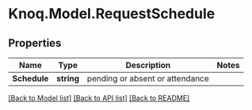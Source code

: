 # Knoq.Model.RequestSchedule

## Properties

Name | Type | Description | Notes
------------ | ------------- | ------------- | -------------
**Schedule** | **string** | pending or absent or attendance | 

[[Back to Model list]](../README.md#documentation-for-models) [[Back to API list]](../README.md#documentation-for-api-endpoints) [[Back to README]](../README.md)

